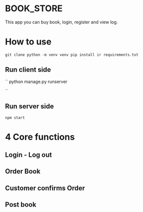 # BOOK_STORE
This app you can buy book, login, register and view log.

# How to use

``
git clone
python -m venv venv
pip install ir requirements.txt
``


## Run client side
``
python manage.py runserver

``

## Run server side

```
npm start
```


# 4 Core functions

## Login - Log out

## Order Book

## Customer confirms Order

## Post book

